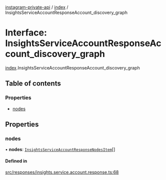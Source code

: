 [instagram-private-api](../../README.md) / [index](../../modules/index.md) / InsightsServiceAccountResponseAccount_discovery_graph

# Interface: InsightsServiceAccountResponseAccount\_discovery\_graph

[index](../../modules/index.md).InsightsServiceAccountResponseAccount_discovery_graph

## Table of contents

### Properties

- [nodes](InsightsServiceAccountResponseAccount_discovery_graph.md#nodes)

## Properties

### nodes

• **nodes**: [`InsightsServiceAccountResponseNodesItem`](InsightsServiceAccountResponseNodesItem.md)[]

#### Defined in

[src/responses/insights.service.account.response.ts:68](https://github.com/Nerixyz/instagram-private-api/blob/0e0721c/src/responses/insights.service.account.response.ts#L68)
